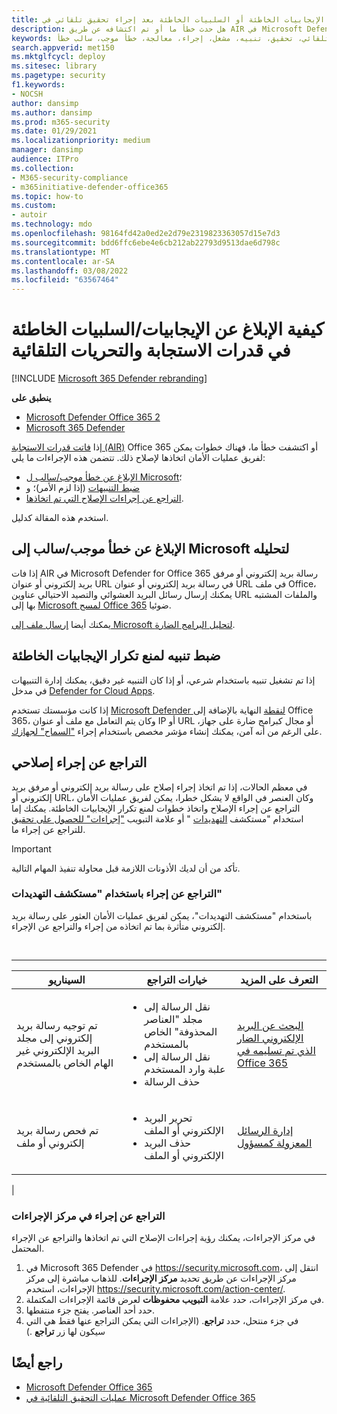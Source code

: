 ```yaml
---
title: كيفية الإبلاغ عن الإيجابيات الخاطئة أو السلبيات الخاطئة بعد إجراء تحقيق تلقائي في Microsoft Defender Office 365
description: هل حدث خطأ ما أو تم اكتشافه عن طريق AIR في Microsoft Defender Office 365؟ تعرف على كيفية إرسال الإيجابيات الخاطئة أو السلبيات الخاطئة إلى Microsoft لتحليلها.
keywords: تلقائي، تحقيق، تنبيه، مشغل، إجراء، معالجة، خطأ موجب، سالب خطأ
search.appverid: met150
ms.mktglfcycl: deploy
ms.sitesec: library
ms.pagetype: security
f1.keywords:
- NOCSH
author: dansimp
ms.author: dansimp
ms.prod: m365-security
ms.date: 01/29/2021
ms.localizationpriority: medium
manager: dansimp
audience: ITPro
ms.collection:
- M365-security-compliance
- m365initiative-defender-office365
ms.topic: how-to
ms.custom:
- autoir
ms.technology: mdo
ms.openlocfilehash: 98164fd42a0ed2e2d79e2319823363057d15e7d3
ms.sourcegitcommit: bdd6ffc6ebe4e6cb212ab22793d9513dae6d798c
ms.translationtype: MT
ms.contentlocale: ar-SA
ms.lasthandoff: 03/08/2022
ms.locfileid: "63567464"
---
```

# <a name="how-to-report-false-positivesnegatives-in-automated-investigation-and-response-capabilities"></a>كيفية الإبلاغ عن الإيجابيات/السلبيات الخاطئة في قدرات الاستجابة والتحريات التلقائية

[!INCLUDE [Microsoft 365 Defender rebranding](../includes/microsoft-defender-for-office.md)]

**ينطبق على**
- [Microsoft Defender Office 365 2](defender-for-office-365.md)
- [Microsoft 365 Defender](../defender/microsoft-365-defender.md)

إذا [فاتت قدرات الاستجابة (AIR)](automated-investigation-response-office.md) Office 365 أو اكتشفت خطأ ما، فهناك خطوات يمكن لفريق عمليات الأمان اتخاذها لإصلاح ذلك. تتضمن هذه الإجراءات ما يلي:

- [الإبلاغ عن خطأ موجب/سالب ل Microsoft](#report-a-false-positivenegative-to-microsoft-for-analysis)؛
- [ضبط التنبيهات](#adjust-an-alert-to-prevent-false-positives-from-recurring) (إذا لزم الأمر)؛ و
- [التراجع عن إجراءات الإصلاح التي تم اتخاذها](#undo-a-remediation-action).

استخدم هذه المقالة كدليل.

## <a name="report-a-false-positivenegative-to-microsoft-for-analysis"></a>الإبلاغ عن خطأ موجب/سالب إلى Microsoft لتحليله

إذا فات AIR في Microsoft Defender for Office 365 رسالة بريد إلكتروني أو مرفق بريد إلكتروني أو عنوان URL في رسالة بريد إلكتروني أو عنوان URL في ملف Office، يمكنك إرسال رسائل البريد العشوائي والتصيد الاحتيالي عناوين URL والملفات المشتبه بها إلى [Microsoft لمسح Office 365](admin-submission.md) ضوئيا.

يمكنك أيضا [إرسال ملف إلى Microsoft لتحليل البرامج الضارة](https://www.microsoft.com/wdsi/filesubmission).

## <a name="adjust-an-alert-to-prevent-false-positives-from-recurring"></a>ضبط تنبيه لمنع تكرار الإيجابيات الخاطئة

إذا تم تشغيل تنبيه باستخدام شرعي، أو إذا كان التنبيه غير دقيق، يمكنك إدارة التنبيهات في مدخل [Defender for Cloud Apps](/cloud-app-security/managing-alerts).

إذا كانت مؤسستك تستخدم [Microsoft Defender لنقطة](/windows/security/threat-protection) النهاية بالإضافة إلى Office 365، وكان يتم التعامل مع ملف أو عنوان IP أو URL أو مجال كبرامج ضارة على جهاز، على الرغم من أنه آمن، يمكنك إنشاء مؤشر مخصص باستخدام إجراء ["السماح" لجهازك](/windows/security/threat-protection/microsoft-defender-atp/manage-indicators).

## <a name="undo-a-remediation-action"></a>التراجع عن إجراء إصلاحي

في معظم الحالات، إذا تم اتخاذ إجراء إصلاح على رسالة بريد إلكتروني أو مرفق بريد إلكتروني أو URL، وكان العنصر في الواقع لا يشكل خطرا، يمكن لفريق عمليات الأمان التراجع عن إجراء الإصلاح واتخاذ خطوات لمنع تكرار الإيجابيات الخاطئة. يمكنك إما استخدام "مستكشف [التهديدات](#undo-an-action-using-threat-explorer) " أو علامة التبويب ["إجراءات" للحصول على تحقيق](#undo-an-action-in-the-action-center) للتراجع عن إجراء ما.

> [!IMPORTANT]
> تأكد من أن لديك الأذونات اللازمة قبل محاولة تنفيذ المهام التالية.

### <a name="undo-an-action-using-threat-explorer"></a>التراجع عن إجراء باستخدام "مستكشف التهديدات"

باستخدام "مستكشف التهديدات"، يمكن لفريق عمليات الأمان العثور على رسالة بريد إلكتروني متأثرة بما تم اتخاذه من إجراء والتراجع عن الإجراء.

<br>

****

|السيناريو|خيارات التراجع|التعرف على المزيد|
|---|---|---|
|تم توجيه رسالة بريد إلكتروني إلى مجلد البريد الإلكتروني غير الهام الخاص بالمستخدم|<ul><li>نقل الرسالة إلى مجلد "العناصر المحذوفة" الخاص بالمستخدم</li><li>نقل الرسالة إلى علبة وارد المستخدم</li><li>حذف الرسالة</li></ul>|[البحث عن البريد الإلكتروني الضار الذي تم تسليمه في Office 365](investigate-malicious-email-that-was-delivered.md)|
|تم فحص رسالة بريد إلكتروني أو ملف|<ul><li>تحرير البريد الإلكتروني أو الملف</li><li> حذف البريد الإلكتروني أو الملف</li></ul>|[إدارة الرسائل المعزولة كمسؤول](manage-quarantined-messages-and-files.md)|
|

### <a name="undo-an-action-in-the-action-center"></a>التراجع عن إجراء في مركز الإجراءات

في مركز الإجراءات، يمكنك رؤية إجراءات الإصلاح التي تم اتخاذها والتراجع عن الإجراء المحتمل.

1. في Microsoft 365 Defender في <https://security.microsoft.com>، انتقل إلى مركز الإجراءات عن طريق تحديد **مركز الإجراءات**. للذهاب مباشرة إلى مركز الإجراءات، استخدم <https://security.microsoft.com/action-center/>.
2. في مركز الإجراءات، حدد علامة **التبويب محفوظات** لعرض قائمة الإجراءات المكتملة.
3. حدد أحد العناصر. يفتح جزء منتفطها.
4. في جزء منتحل، حدد **تراجع**. (الإجراءات التي يمكن التراجع عنها فقط هي التي سيكون لها زر **تراجع** .)

## <a name="see-also"></a>راجع أيضًا

- [Microsoft Defender Office 365](defender-for-office-365.md)
- [عمليات التحقيق التلقائية في Microsoft Defender Office 365](office-365-air.md)
